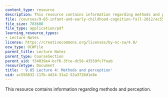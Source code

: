 ```yaml
---
content_type: resource
description: This resource contains information regarding methods and perception.
file: /courses/9-85-infant-and-early-childhood-cognition-fall-2012/ac556832117b4d2431a252a3728d1e8e_MIT9_85F12_lec4_methods.pdf
file_size: 783608
file_type: application/pdf
learning_resource_types:
- Lecture Notes
license: https://creativecommons.org/licenses/by-nc-sa/4.0/
ocw_type: OCWFile
parent_title: Lecture Notes
parent_type: CourseSection
parent_uid: f34039e4-bcf6-3fce-dc58-43559fc7feab
resourcetype: Document
title: ' 9.85 Lecture 4: Methods and perception'
uid: ac556832-117b-4d24-31a2-52a3728d1e8e
---
```

This resource contains information regarding methods and perception.